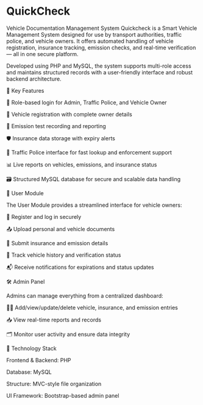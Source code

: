 # QuickCheck
Vehicle Documentation Management System
Quickcheck is a Smart Vehicle Management System designed for use by transport authorities, traffic police, and vehicle owners. It offers automated handling of vehicle registration, insurance tracking, emission checks, and real-time verification — all in one secure platform.

Developed using PHP and MySQL, the system supports multi-role access and maintains structured records with a user-friendly interface and robust backend architecture.

🔑 Key Features

🔐 Role-based login for Admin, Traffic Police, and Vehicle Owner

🚗 Vehicle registration with complete owner details

🧾 Emission test recording and reporting

🛡️ Insurance data storage with expiry alerts

👮 Traffic Police interface for fast lookup and enforcement support

📊 Live reports on vehicles, emissions, and insurance status

🗃️ Structured MySQL database for secure and scalable data handling

👤 User Module

The User Module provides a streamlined interface for vehicle owners:

📝 Register and log in securely

📤 Upload personal and vehicle documents

🧾 Submit insurance and emission details

📄 Track vehicle history and verification status

📬 Receive notifications for expirations and status updates

🛠️ Admin Panel

Admins can manage everything from a centralized dashboard:

🧑‍💻 Add/view/update/delete vehicle, insurance, and emission entries

📥 View real-time reports and records

🗂️ Monitor user activity and ensure data integrity

🧪 Technology Stack

Frontend & Backend: PHP

Database: MySQL

Structure: MVC-style file organization

UI Framework: Bootstrap-based admin panel

